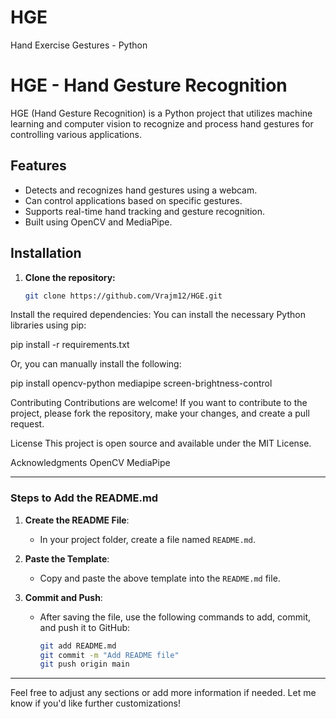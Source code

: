 # HGE
Hand Exercise Gestures - Python
# HGE - Hand Gesture Recognition

HGE (Hand Gesture Recognition) is a Python project that utilizes machine learning and computer vision to recognize and process hand gestures for controlling various applications.

## Features
- Detects and recognizes hand gestures using a webcam.
- Can control applications based on specific gestures.
- Supports real-time hand tracking and gesture recognition.
- Built using OpenCV and MediaPipe.

## Installation

1. **Clone the repository:**
   ```bash
   git clone https://github.com/Vrajm12/HGE.git
   
Install the required dependencies: You can install the necessary Python libraries using pip:

pip install -r requirements.txt

Or, you can manually install the following:

pip install opencv-python mediapipe screen-brightness-control

Contributing
Contributions are welcome! If you want to contribute to the project, please fork the repository, make your changes, and create a pull request.

License
This project is open source and available under the MIT License.

Acknowledgments
OpenCV
MediaPipe


---

### **Steps to Add the README.md**

1. **Create the README File**:
   - In your project folder, create a file named `README.md`.
   
2. **Paste the Template**:
   - Copy and paste the above template into the `README.md` file.

3. **Commit and Push**:
   - After saving the file, use the following commands to add, commit, and push it to GitHub:
     ```bash
     git add README.md
     git commit -m "Add README file"
     git push origin main
     ```

---

Feel free to adjust any sections or add more information if needed. Let me know if you'd like further customizations!
